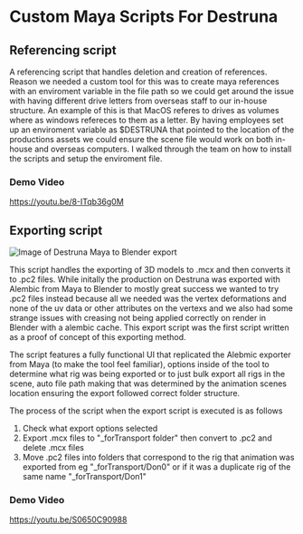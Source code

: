 # Custom Maya Scripts For Destruna
## Referencing script
A referencing script that handles deletion and creation of references. Reason we needed a custom tool for this was to create maya references with an enviroment variable in the file path so we could get around the issue with having different drive letters from overseas staff to our in-house structure. An example of this is that MacOS referes to drives as volumes where as windows refereces to them as a letter. By having employees set up an enviroment variable as $DESTRUNA that pointed to the location of the productions assets we could ensure the scene file would work on both in-house and overseas computers. I walked through the team on how to install the scripts and setup the enviroment file.

### Demo Video
https://youtu.be/8-ITqb36g0M

## Exporting script

![Image of Destruna Maya to Blender export](https://i.imgur.com/ZoyOScb.png)

This script handles the exporting of 3D models to .mcx and then converts it to .pc2 files. While initally the production on Destruna was exported with Alembic from Maya to Blender to mostly great success we wanted to try .pc2 files instead because all we needed was the vertex deformations and none of the uv data or other attributes on the vertexs and we also had some strange issues with creasing not being applied correctly on render in Blender with a alembic cache. This export script was the first script written as a proof of concept of this exporting method. 

The script features a fully functional UI that replicated the Alebmic exporter from Maya (to make the tool feel familiar), options inside of the tool to determine what rig was being exported or to just bulk export all rigs in the scene, auto file path making that was determined by the animation scenes location ensuring the export followed correct folder structure.

The process of the script when the export script is executed is as follows
1. Check what export options selected
2. Export .mcx files to "_forTransport folder" then convert to .pc2 and delete .mcx files
3. Move .pc2 files into folders that correspond to the rig that animation was exported from eg "_forTransport/Don0" or if it was a duplicate rig of the same name "_forTransport/Don1"  

### Demo Video
https://youtu.be/S0650C90988
